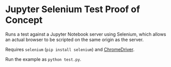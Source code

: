 # Jupyter Selenium Test Proof of Concept

Runs a test against a Jupyter Notebook server using Selenium,
which allows an actual browser to be scripted on the same origin
as the server.

Requires `selenium` (`pip install selenium`) and [ChromeDriver](https://sites.google.com/a/chromium.org/chromedriver/).

Run the example as `python test.py`.
